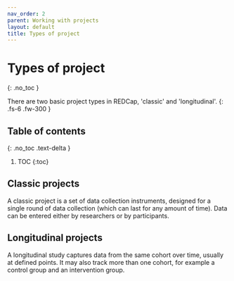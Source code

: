 ```yaml
---
nav_order: 2
parent: Working with projects
layout: default
title: Types of project
---
```


# Types of project
{: .no_toc }

There are two basic project types in REDCap, 'classic' and 'longitudinal'.
{: .fs-6 .fw-300 }

## Table of contents
{: .no_toc .text-delta }

1. TOC
{:toc}

## Classic projects

A classic project is a set of data collection instruments, designed for a single round of data collection (which can last for any amount of time). Data can be entered either by researchers or by participants. 

## Longitudinal projects

A longitudinal study captures data from the same cohort over time, usually at defined points. It may also track more than one cohort, for example a control group and an intervention group.